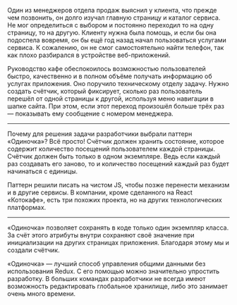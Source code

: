 Один из менеджеров отдела продаж выяснил у клиента, что прежде чем позвонить, он долго изучал главную страницу и каталог сервиса. Не мог определиться с выбором и постоянно переходил то на одну страницу, то на другую. Клиенту нужна была помощь, и если бы она подоспела вовремя, он бы ещё год назад начал пользоваться услугами сервиса. К сожалению, он не смог самостоятельно найти телефон, так как плохо разбирался в устройстве веб-приложений.

Руководство кафе обеспокоилось возможностью пользователей быстро, качественно и в полном объёме получать информацию об услугах приложения. Оно поручило техническому отделу задачу. Нужно создать счётчик, который фиксирует, сколько раз пользователь перешёл от одной страницы к другой, используя меню навигации в шапке сайта. При этом, если этот переход произошёл больше трёх раз — показывать ему сообщение с номером менеджера.

----------------------------------

Почему для решения задачи разработчики выбрали паттерн «Одиночка»? Всё просто! Счётчик должен хранить состояние, которое содержит количество посещений пользователем каждой страницы. Счётчик должен быть только в одном экземпляре. Ведь если каждый раз создавать его заново, то и количество посещений каждый раз будет начинаться с единицы.

Паттерн решили писать на чистом JS, чтобы позже перенести механизм и в другие сервисы. В компании, кроме сделанного на React «Котокафе», есть три похожих проекта, но на других технологических платформах.

----------------------------------

«Одиночка» позволяет сохранять в коде только один экземпляр класса. За счёт этого атрибуты внутри сохраняют своё значение при инициализации на других страницах приложения. Благодаря этому мы и создали счётчик.

«Одиночка» — лучший способ управления общими данными без использования Redux. С его помощью можно значительно упростить разработку. В больших командах разработчики не всегда имеют возможность редактировать глобальное хранилище, либо это занимает очень много времени.
